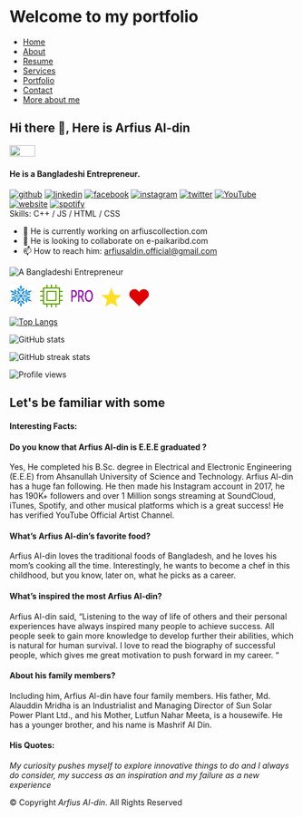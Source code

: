 # Welcome to my portfolio
*   [Home](https://arfiusaldinofficial.github.io/portfolio/index.html)
*   [About](https://arfiusaldinofficial.github.io/portfolio/service.html)
*   [Resume](https://arfiusaldinofficial.github.io/portfolio/resume.html)
*   [Services](https://arfiusaldinofficial.github.io/portfolio/service.html)
*   [Portfolio](https://instagram.com/arfiusaldin)
*   [Contact](https://arfiusaldinofficial.github.io/portfolio/contact.html)
*   [More about me](https://arfiusaldinofficial.github.io/portfolio/)

## Hi there 👋, Here is Arfius Al-din
<img src="https://user-images.githubusercontent.com/101731020/159130098-054e9d1f-4579-4487-9eae-361ffbb41833.jpg" width=30% height=30%>

#### He is a Bangladeshi Entrepreneur.
[<img src='https://cdn.jsdelivr.net/npm/simple-icons@3.0.1/icons/github.svg' alt='github' height='40'>](https://github.com/arfiusaldinofficial)  [<img src='https://cdn.jsdelivr.net/npm/simple-icons@3.0.1/icons/linkedin.svg' alt='linkedin' height='40'>](https://www.linkedin.com/in/arfius-al-din-50759017b/)  [<img src='https://cdn.jsdelivr.net/npm/simple-icons@3.0.1/icons/facebook.svg' alt='facebook' height='40'>](https://www.facebook.com/IamArfius)  [<img src='https://cdn.jsdelivr.net/npm/simple-icons@3.0.1/icons/instagram.svg' alt='instagram' height='40'>](https://www.instagram.com/arfiusaldin/)  [<img src='https://cdn.jsdelivr.net/npm/simple-icons@3.0.1/icons/twitter.svg' alt='twitter' height='40'>](https://twitter.com/arfiusaldin)  [<img src='https://cdn.jsdelivr.net/npm/simple-icons@3.0.1/icons/youtube.svg' alt='YouTube' height='40'>](https://www.youtube.com/channel/arfiusaldin)  [<img src='https://cdn.jsdelivr.net/npm/simple-icons@3.0.1/icons/icloud.svg' alt='website' height='40'>](www.arfiusaldin.com)  [<img src='https://cdn.jsdelivr.net/npm/simple-icons@3.0.1/icons/spotify.svg' alt='spotify' height='40'>](https://open.spotify.com/artist/4rc05NPCd0dqbjouGstONT)  
Skills: C++ / JS / HTML / CSS
- 🔭 He is currently working on arfiuscollection.com 
- 👯 He is looking to collaborate on e-paikaribd.com 
- 📫 How to reach him: arfiusaldin.official@gmail.com 


![A Bangladeshi Entrepreneur](https://pbs.twimg.com/media/FOO65mNagAEbljL?format=jpg&name=medium)


<a href='https://archiveprogram.github.com/'><img src='https://raw.githubusercontent.com/acervenky/animated-github-badges/master/assets/acbadge.gif' width='40' height='40'></a> <a href='https://docs.github.com/en/developers'><img src='https://raw.githubusercontent.com/acervenky/animated-github-badges/master/assets/devbadge.gif' width='40' height='40'></a> <a href='https://github.com/pricing'><img src='https://raw.githubusercontent.com/acervenky/animated-github-badges/master/assets/pro.gif' width='40' height='40'></a> <a href='https://stars.github.com/'><img src='https://raw.githubusercontent.com/acervenky/animated-github-badges/master/assets/starbadge.gif' width='35' height='35'></a> <a href='https://docs.github.com/en/github/supporting-the-open-source-community-with-github-sponsors'><img src='https://raw.githubusercontent.com/acervenky/animated-github-badges/master/assets/sponsorbadge.gif' width='35' height='35'></a> 

[![Top Langs](https://github-readme-stats.vercel.app/api/top-langs/?username=arfiusaldinofficial)](https://github.com/anuraghazra/github-readme-stats)

![GitHub stats](https://github-readme-stats.vercel.app/api?username=arfiusaldinofficial&show_icons=true)  

![GitHub streak stats](https://github-readme-streak-stats.herokuapp.com/?user=arfiusaldinofficial)  

![Profile views](https://gpvc.arturio.dev/arfiusaldinofficial)  




## Let's be familiar with some

#### Interesting Facts:


#### Do you know that Arfius Al-din is E.E.E graduated ?
Yes, He completed his B.Sc. degree in Electrical and Electronic Engineering (E.E.E) from Ahsanullah University of Science and Technology.
Arfius Al-din has a huge fan following. He then made his Instagram account in 2017, he has 190K+ followers and over 1 Million songs streaming at SoundCloud, iTunes, Spotify, and other musical platforms which is a great success! He has verified YouTube Official Artist Channel.

#### What’s Arfius Al-din’s favorite food?


Arfius Al-din loves the traditional foods of Bangladesh, and he loves his mom’s cooking all the time. Interestingly, he wants to become a chef in this childhood, but you know, later on, what he picks as a career.

#### What’s  inspired the most Arfius Al-din? 

Arfius Al-din said, “Listening to the way of life of others and their personal experiences have always inspired many people to achieve success. All people seek to gain more knowledge to develop further their abilities, which is natural for human survival. I love to read the biography of successful people, which gives me great motivation to push forward in my career. “

#### About his family members?
Including him, Arfius Al-din have four family members. His father, Md. Alauddin Mridha is an Industrialist and Managing Director of Sun Solar Power Plant Ltd., and his Mother, Lutfun Nahar Meeta, is a housewife. He has a younger brother, and his name is Mashrif Al Din.


#### His Quotes: 
*My curiosity pushes myself to explore innovative things to do and I always do consider, my success as an inspiration and my failure as a new experience*


© Copyright *Arfius Al-din*. All Rights Reserved


